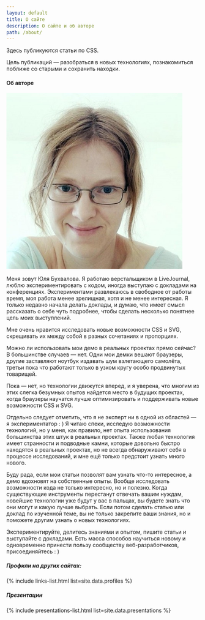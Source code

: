 ```yaml
---
layout: default
title: О сайте
description: О сайте и об авторе
path: /about/
---
```


Здесь публикуются статьи по CSS.

Цель публикаций — разобраться в новых технологиях, познакомиться поближе со старыми и сохранить находки.

<h4>Об авторе</h4>

<img src="/assets/img/me.jpeg" class="img--about"/>

Меня зовут Юля Бухвалова. Я работаю верстальщиком в LiveJournal, люблю экспериментировать с кодом, иногда выступаю с докладами на конференциях. Экспериментами развлекаюсь в свободное от работы время, моя работа менее зрелищная, хотя и не менее интересная. Я только недавно начала делать доклады, и думаю, что имеет смысл рассказать о себе чуть подробнее, чтобы сделать несколько понятнее цель моих выступлений.

Мне очень нравится исследовать новые возможности CSS и SVG, скрещивать их между собой в разных сочетаниях и пропорциях.

Можно ли использовать мои демо в реальных проектах прямо сейчас? В большинстве случаев — нет. Одни мои демки вешают браузеры, другие заставляют ноутбук издавать шум взлетающего самолёта, третьи пока что работают только в узком кругу особо продвинутых товарищей.

Пока — нет, но технологии движутся вперед, и я уверена, что многим из этих слегка безумных опытов найдется место в будущих проектах, когда браузеры научатся лучше оптимизировать и поддерживать новые возможности CSS и SVG.

Отдельно следует отметить, что я не эксперт ни в одной из областей — я экспериментатор : ) Я читаю спеки, исследую возможности технологий, но у меня, как правило, нет опыта использования большинства этих штук в реальных проектах. Также любая технология имеет странности и подводные камни, которые довольно быстро находятся в реальных проектах, но не всегда обнаруживают себя в процессе исследований, и мне ещё только предстоит узнать много нового.

Буду рада, если мои статьи позволят вам узнать что-то интересное, а демо вдохновят на собственные опыты. Вообще исследовать возможности кода не только интересно, но и полезно. Когда существующие инструменты перестанут отвечать вашим нуждам, новейшие технологии уже будут у вас в пальцах, вы будете знать что они могут и какую лучше выбрать. Если потом сделать статью или доклад по изученной теме, вы не только закрепите ваши знания, но и поможете другим узнать о новых технологиях.

Экспериментируйте, делитесь знаниями и опытом, пишите статьи и выступайте с докладами. Есть масса способов научиться новому и одновременно принести пользу сообществу веб-разработчиков, присоединяйтесь : )


<h5>Профили на других сайтах:</h5>

{% include links-list.html list=site.data.profiles %}

<h5>Презентации</h5>

{% include presentations-list.html list=site.data.presentations %}
